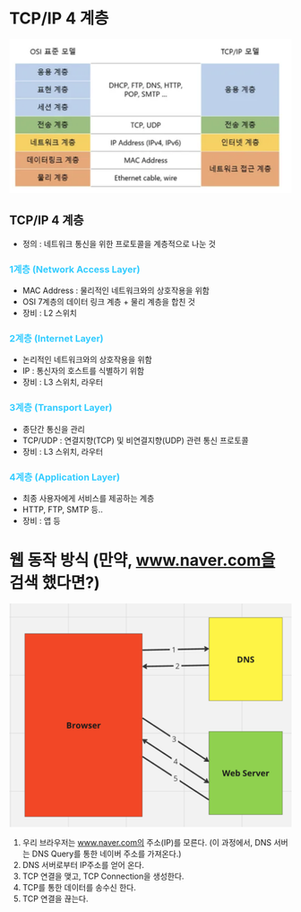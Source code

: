 # TCP/IP 4 계층
![Alt text](../images/tcp-ip.png)

## TCP/IP 4 계층
- 정의 : 네트워크 통신을 위한 프로토콜을 계층적으로 나눈 것

### <span style='color:#33ccff;'>1계층 (Network Access Layer)</span>
- MAC Address : 물리적인 네트워크와의 상호작용을 위함
- OSI 7계층의 데이터 링크 계층 + 물리 계층을 합친 것
- 장비 : L2 스위치

### <span style='color:#33ccff;'>2계층 (Internet Layer)</span>
- 논리적인 네트워크와의 상호작용을 위함
- IP : 통신자의 호스트를 식별하기 위함
- 장비 : L3 스위치, 라우터

### <span style='color:#33ccff;'>3계층 (Transport Layer)</span>
- 종단간 통신을 관리
- TCP/UDP : 연결지향(TCP) 및 비연결지향(UDP) 관련 통신 프로토콜
- 장비 : L3 스위치, 라우터

### <span style='color:#33ccff;'>4계층 (Application Layer)</span>
- 최종 사용자에게 서비스를 제공하는 계층
- HTTP, FTP, SMTP 등..
- 장비 : 앱 등

# 웹 동작 방식 (만약, www.naver.com을 검색 했다면?)
![Alt text](image-1.png)

1. 우리 브라우저는 www.naver.com의 주소(IP)를 모른다. (이 과정에서, DNS 서버는 DNS Query를 통한 네이버 주소를 가져온다.)
2. DNS 서버로부터 IP주소를 얻어 온다.
3. TCP 연결을 맺고, TCP Connection을 생성한다.
4. TCP를 통한 데이터를 송수신 한다.
5. TCP 연결을 끊는다.